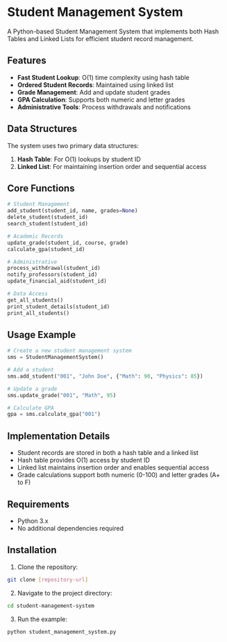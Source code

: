 # Student Management System

A Python-based Student Management System that implements both Hash Tables and Linked Lists for efficient student record management.

## Features

- **Fast Student Lookup**: O(1) time complexity using hash table
- **Ordered Student Records**: Maintained using linked list
- **Grade Management**: Add and update student grades
- **GPA Calculation**: Supports both numeric and letter grades
- **Administrative Tools**: Process withdrawals and notifications

## Data Structures

The system uses two primary data structures:
1. **Hash Table**: For O(1) lookups by student ID
2. **Linked List**: For maintaining insertion order and sequential access

## Core Functions

```python
# Student Management
add_student(student_id, name, grades=None)
delete_student(student_id)
search_student(student_id)

# Academic Records
update_grade(student_id, course, grade)
calculate_gpa(student_id)

# Administrative
process_withdrawal(student_id)
notify_professors(student_id)
update_financial_aid(student_id)

# Data Access
get_all_students()
print_student_details(student_id)
print_all_students()
```

## Usage Example

```python
# Create a new student management system
sms = StudentManagementSystem()

# Add a student
sms.add_student("001", "John Doe", {"Math": 90, "Physics": 85})

# Update a grade
sms.update_grade("001", "Math", 95)

# Calculate GPA
gpa = sms.calculate_gpa("001")
```

## Implementation Details

- Student records are stored in both a hash table and a linked list
- Hash table provides O(1) access by student ID
- Linked list maintains insertion order and enables sequential access
- Grade calculations support both numeric (0-100) and letter grades (A+ to F)

## Requirements

- Python 3.x
- No additional dependencies required

## Installation

1. Clone the repository:
```bash
git clone [repository-url]
```

2. Navigate to the project directory:
```bash
cd student-management-system
```

3. Run the example:
```bash
python student_management_system.py
```
